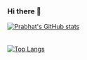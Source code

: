 ### Hi there 👋

[![Prabhat's GitHub stats](https://github-readme-stats.vercel.app/api?username=Prabhat0602-source&count_private=true&show_icons=true&theme=radical)](https://github.com/anuraghazra/github-readme-stats)<br><br><br>
[![Top Langs](https://github-readme-stats.vercel.app/api/top-langs/?username=Prabhat0602-source&layout=compact&theme=radical)](https://github.com/anuraghazra/github-readme-stats)


